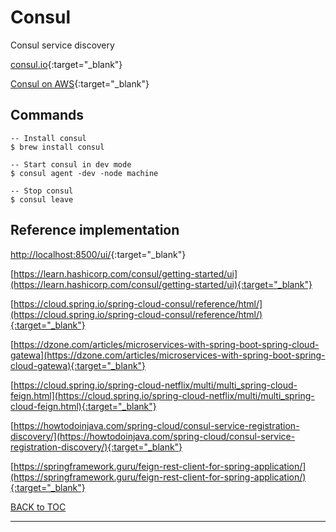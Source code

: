 # Consul

Consul service discovery

[consul.io](https://www.consul.io/){:target="_blank"}

[Consul on AWS](https://aws.amazon.com/quickstart/architecture/consul/){:target="_blank"}


## Commands

	-- Install consul
	$ brew install consul
	
	-- Start consul in dev mode
	$ consul agent -dev -node machine

	-- Stop consul
	$ consul leave
	

## Reference implementation

[http://localhost:8500/ui/](http://localhost:8500/ui/){:target="_blank"}

[https://learn.hashicorp.com/consul/getting-started/ui](https://learn.hashicorp.com/consul/getting-started/ui){:target="_blank"}

[https://cloud.spring.io/spring-cloud-consul/reference/html/](https://cloud.spring.io/spring-cloud-consul/reference/html/){:target="_blank"}


[https://dzone.com/articles/microservices-with-spring-boot-spring-cloud-gatewa](https://dzone.com/articles/microservices-with-spring-boot-spring-cloud-gatewa){:target="_blank"}

[https://cloud.spring.io/spring-cloud-netflix/multi/multi_spring-cloud-feign.html](https://cloud.spring.io/spring-cloud-netflix/multi/multi_spring-cloud-feign.html){:target="_blank"}

[https://howtodoinjava.com/spring-cloud/consul-service-registration-discovery/](https://howtodoinjava.com/spring-cloud/consul-service-registration-discovery/){:target="_blank"}

[https://springframework.guru/feign-rest-client-for-spring-application/](https://springframework.guru/feign-rest-client-for-spring-application/){:target="_blank"}



	
[BACK to TOC](./../README.md)

----------